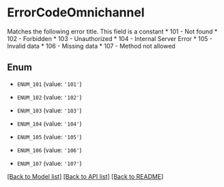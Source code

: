 # ErrorCodeOmnichannel

Matches the following error title.   This field is a constant    * 101 - Not found   * 102 - Forbidden   * 103 - Unauthorized   * 104 - Internal Server Error   * 105 - Invalid data   * 106 - Missing data   * 107 - Method not allowed

## Enum

* `ENUM_101` (value: `'101'`)

* `ENUM_102` (value: `'102'`)

* `ENUM_103` (value: `'103'`)

* `ENUM_104` (value: `'104'`)

* `ENUM_105` (value: `'105'`)

* `ENUM_106` (value: `'106'`)

* `ENUM_107` (value: `'107'`)

[[Back to Model list]](../README.md#documentation-for-models) [[Back to API list]](../README.md#documentation-for-api-endpoints) [[Back to README]](../README.md)


